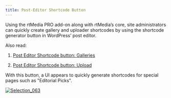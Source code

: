 ```yaml
---
title: Post-Editor Shortcode Button
---
```


Using the rtMedia PRO add-on along with rtMedia’s core, site administrators can quickly create gallery and uploader shortcodes by using the shortcode generator button in WordPress’ post editor.

Also read:
	
  1. [Post Editor Shortcode button: Galleries](/rtmedia/addons/rtmedia-pro/features/post-editor-button/galleries/)

	
  2. [Post Editor Shortcode button: Upload](/rtmedia/addons/rtmedia-pro/features/post-editor-button/uploaders/)


With this button, a UI appears to quickly generate shortcodes for special pages such as "Editorial Picks".

[![Selection_063](http://docs.rtcamp.com/wp-content/uploads/2014/08/Selection_063.png)](http://docs.rtcamp.com/wp-content/uploads/2014/08/Selection_063.png)
